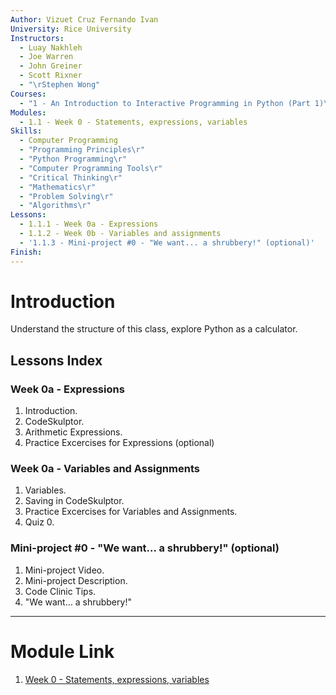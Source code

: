 ```yaml
---
Author: Vizuet Cruz Fernando Ivan
University: Rice University
Instructors:
  - Luay Nakhleh
  - Joe Warren
  - John Greiner
  - Scott Rixner
  - "\rStephen Wong"
Courses:
  - "1 - An Introduction to Interactive Programming in Python (Part 1)\r"
Modules:
  - 1.1 - Week 0 - Statements, expressions, variables
Skills:
  - Computer Programming
  - "Programming Principles\r"
  - "Python Programming\r"
  - "Computer Programming Tools\r"
  - "Critical Thinking\r"
  - "Mathematics\r"
  - "Problem Solving\r"
  - "Algorithms\r"
Lessons:
  - 1.1.1 - Week 0a - Expressions
  - 1.1.2 - Week 0b - Variables and assignments
  - '1.1.3 - Mini-project #0 - "We want... a shrubbery!" (optional)'
Finish:
---
```

# Introduction

Understand the structure of this class, explore Python as a calculator.

## Lessons Index

### Week 0a - Expressions

1. Introduction.
2. CodeSkulptor.
3. Arithmetic Expressions.
4. Practice Excercises for Expressions (optional)
### Week 0a - Variables and Assignments

1. Variables.
2. Saving in CodeSkulptor.
3. Practice Excercises for Variables and Assignments.
4. Quiz 0.
### Mini-project #0 - "We want... a shrubbery!" (optional)

1. Mini-project Video.
2. Mini-project Description.
3. Code Clinic Tips.
4. "We want... a shrubbery!"

---
# Module Link

1. [Week 0 - Statements, expressions, variables](https://www.coursera.org/learn/interactive-python-1/home/module/1)

